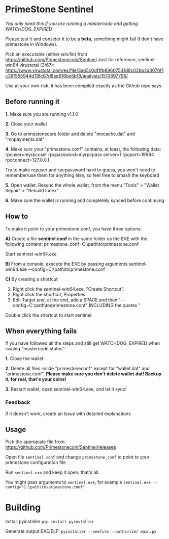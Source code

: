 # PrimeStone Sentinel

*You only need this if you are running a masternode and getting WATCHDOG_EXPIRED*

Please test it and consider it to be a **beta**, something might fail (I don't have primestone in Windows).

Pick an executable (either win/lin) from https://github.com/Primestonecoin/Sentinel
Just for reference, sentinel-win64 virustotal (3/67): https://www.virustotal.com/es/file/3a65c0df1fb89607531d8c02bb2a3070f1c39f555944d118c67d8ee616be5b18/analysis/1510697796/

Use at your own risk, it has been compiled exactly as the Github repo says

## Before running it

**1.** Make sure you are running v1.1.0

**2.** Close your wallet

**3.** Go to primestonecore folder and delete "mncache.dat" and "mnpayments.dat"

**4.** Make sure your "primestone.conf" contains, at least, the following data:
rpcuser=myrpcuser
rpcpassword=myrpcpass
server=1
rpcport=19984
rpcconnect=127.0.0.1

Try to make rcpuser and rpcpassword hard to guess, you won't need to remember/use them for anything else, so feel free to smash the keyboard

**5.** Open wallet. Resync the whole wallet, from the menu "Tools" > "Wallet Repair" > "Rebuild Index"

**6.** Make sure the wallet is running and completely synced before continuing

## How to

To make it point to your primestone.conf, you have three options:

**A)** Create a file **sentinel.conf** in the same folder as the EXE with the following content:
primestone_conf=C:\path\to\primestone.conf

Start sentinel-win64.exe

**B)** From a console, execute the EXE by passing arguments 
sentinel-win64.exe --config=C:\path\to\primestone.conf

**C)** By creating a shortcut

1) Right click the sentinel-win64.exe, "Create Shortcut". 
2) Right click the shortcut, Properties
3) Edit Target and, at the end, add a SPACE and then "--config=C:\path\to\primestone.conf" INCLUDING the quotes "

Double click the shortcut to start sentinel.

## When everything fails
If you have followed all the steps and still get WATCHDOG_EXPIRED when issuing "masternode status":

**1.** Close the wallet

**2.** Delete all files inside "primestoneconf" except for "wallet.dat" and "primestone.conf".
**Please make sure you don't delete wallet.dat! Backup it, for real, that's your coins!**

**3.** Restart wallet, open sentinel-win64.exe, and let it sync!

### Feedback
If it doesn't work, create an *Issue* with detailed explanations


## Usage

Pick the appropiate file from https://github.com/Primestonecoin/Sentinel/releases

Open file `sentinel.conf` and change `primestone_conf` to point to your primestone configuration file

Run `sentinel.exe` and keep it open, that's all.

You might pass arguments to `sentinel.exe`, for example `sentinel.exe --config="C:\path\to\primestone.conf"`


# Building

Install pyinstaller `pip install pyinstaller`

Generate output EXE/ELF: `pyinstaller --onefile --paths=lib/ main.py`

